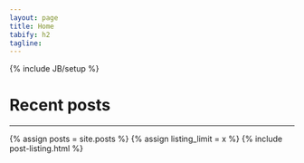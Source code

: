 ```yaml
---
layout: page
title: Home
tabify: h2
tagline: 
---
```

{% include JB/setup %}

# Recent posts
---

{% assign posts = site.posts %}
{% assign listing_limit = x %}
{% include post-listing.html %}



